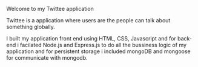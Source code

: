 Welcome to my Twittee application

Twittee is a application where users are the people can talk about something globally.

I built my application front end using HTML, CSS, Javascript and 
for back-end i facilated Node.js and Express.js to do all the bussiness logic of my application and for persistent storage
i included mongoDB and mongoose for communicate with mongodb.
